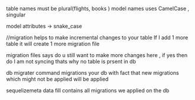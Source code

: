 table names must be plural(flights, books )
 model names uses CamelCase , singular 

 model attributes -> snake_case
 
//migration helps to make incremental changes to your table
If I add 1 more table it will create 1 more migration file 

migration files says do u still want to make more changes here , if yes then do I am not syncing thats why no table is prsent in db 

db migrater command migrations your db with fact that new migrations which might not be applied will be applied 

sequelizemeta data fill contains all migrations we applied on the db 
